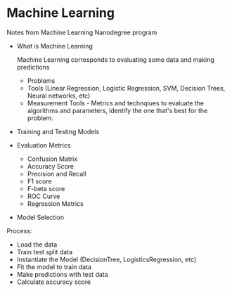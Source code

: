 # Machine Learning

Notes from Machine Learning Nanodegree program

* What is Machine Learning

    Machine Learning corresponds to evaluating some data and making predictions
    - Problems 
    - Tools (Linear Regression, Logistic Regression, SVM, Decision Trees, Neural networks, etc)
    - Measurement Tools - Metrics and technqiues to evaluate the algorithms and parameters, identify the one that's best for the problem.

* Training and Testing Models

* Evaluation Metrics

    - Confusion Matrix
    - Accuracy Score
    - Precision and Recall
    - F1 score
    - F-beta score
    - ROC Curve
    - Regression Metrics
    
* Model Selection


Process:

- Load the data
- Train test split data
- Instantiate the Model (DecisionTree, LogisticsRegression, etc)
- Fit the model to train data
- Make predictions with test data
- Calculate accuracy score